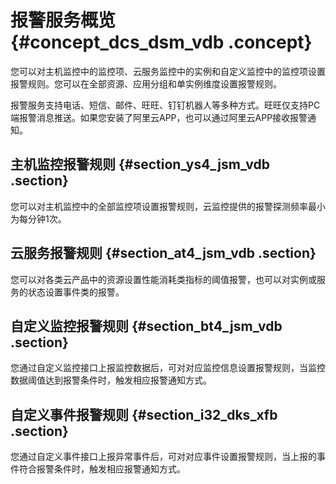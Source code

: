 # 报警服务概览 {#concept_dcs_dsm_vdb .concept}

您可以对主机监控中的监控项、云服务监控中的实例和自定义监控中的监控项设置报警规则。您可以在全部资源、应用分组和单实例维度设置报警规则。

报警服务支持电话、短信、邮件、旺旺、钉钉机器人等多种方式。旺旺仅支持PC端报警消息推送。如果您安装了阿里云APP，也可以通过阿里云APP接收报警通知。

## 主机监控报警规则 {#section_ys4_jsm_vdb .section}

您可以对主机监控中的全部监控项设置报警规则，云监控提供的报警探测频率最小为每分钟1次。

## 云服务报警规则 {#section_at4_jsm_vdb .section}

您可以对各类云产品中的资源设置性能消耗类指标的阈值报警，也可以对实例或服务的状态设置事件类的报警。

## 自定义监控报警规则 {#section_bt4_jsm_vdb .section}

您通过自定义监控接口上报监控数据后，可对对应监控信息设置报警规则，当监控数据阈值达到报警条件时，触发相应报警通知方式。

## 自定义事件报警规则 {#section_i32_dks_xfb .section}

您通过自定义事件接口上报异常事件后，可对对应事件设置报警规则，当上报的事件符合报警条件时，触发相应报警通知方式。


